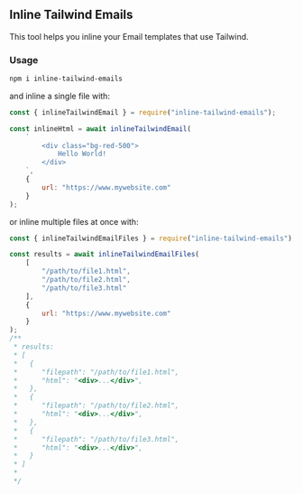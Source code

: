 ## Inline Tailwind Emails

This tool helps you inline your Email templates that use Tailwind.

### Usage

```sh
npm i inline-tailwind-emails
```

and inline a single file with:

```js
const { inlineTailwindEmail } = require("inline-tailwind-emails");

const inlineHtml = await inlineTailwindEmail(
    `
        <div class="bg-red-500">
            Hello World!
        </div>
    `,
    {
        url: "https://www.mywebsite.com"
    }
);
```

or inline multiple files at once with:

```js
const { inlineTailwindEmailFiles } = require("inline-tailwind-emails");

const results = await inlineTailwindEmailFiles(
    [
        "/path/to/file1.html",
        "/path/to/file2.html",
        "/path/to/file3.html"
    ],
    {
        url: "https://www.mywebsite.com"
    }
);
/**
 * results:
 * [
 *   {
 *      "filepath": "/path/to/file1.html",
 *      "html": "<div>...</div>",
 *   },
 *   {
 *      "filepath": "/path/to/file2.html",
 *      "html": "<div>...</div>",
 *   },
 *   {
 *      "filepath": "/path/to/file3.html",
 *      "html": "<div>...</div>",
 *   }
 * ]
 * 
 */
```